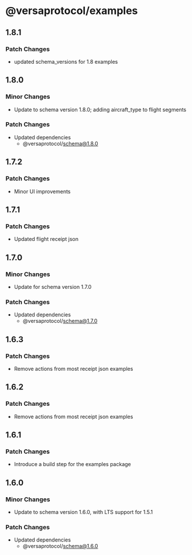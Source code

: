 # @versaprotocol/examples

## 1.8.1

### Patch Changes

- updated schema_versions for 1.8 examples

## 1.8.0

### Minor Changes

- Update to schema version 1.8.0; adding aircraft_type to flight segments

### Patch Changes

- Updated dependencies
  - @versaprotocol/schema@1.8.0

## 1.7.2

### Patch Changes

- Minor UI improvements

## 1.7.1

### Patch Changes

- Updated flight receipt json

## 1.7.0

### Minor Changes

- Update for schema version 1.7.0

### Patch Changes

- Updated dependencies
  - @versaprotocol/schema@1.7.0

## 1.6.3

### Patch Changes

- Remove actions from most receipt json examples

## 1.6.2

### Patch Changes

- Remove actions from most receipt json examples

## 1.6.1

### Patch Changes

- Introduce a build step for the examples package

## 1.6.0

### Minor Changes

- Update to schema version 1.6.0, with LTS support for 1.5.1

### Patch Changes

- Updated dependencies
  - @versaprotocol/schema@1.6.0
